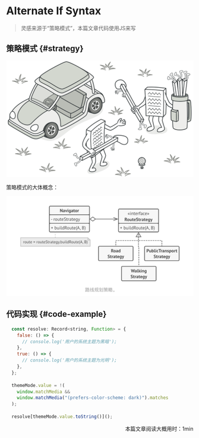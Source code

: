 # Alternate If Syntax

> 灵感来源于“策略模式”，本篇文章代码使用JS来写

## 策略模式 {#strategy}

<p>
    <img src="./strategy-2x.png" alt="strategy-2x" width="600" />
</p>

策略模式的大体概念：

<p>
    <img src="./route-strategy.png" alt="route-strategy" width="600" />
</p>

## 代码实现 {#code-example}

```js
  const resolve: Record<string, Function> = {
    false: () => {
      // console.log('用户的系统主题为黑暗');
    },
    true: () => {
      // console.log('用户的系统主题为光明');
    },
  };

  themeMode.value = !(
    window.matchMedia &&
    window.matchMedia("(prefers-color-scheme: dark)").matches
  );

  resolve[themeMode.value.toString()]();
```

<p align="right">本篇文章阅读大概用时：1min</p>
